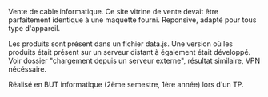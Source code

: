 Vente de cable informatique. Ce site vitrine de vente devait être parfaitement identique à une maquette fourni.
Reponsive, adapté pour tous type d'appareil.

Les produits sont présent dans un fichier data.js.
Une version où les produits était présent sur un serveur distant à également était développé. Voir dossier "chargement depuis un serveur externe", résultat similaire, VPN nécéssaire.

Réalisé en BUT informatique (2ème semestre, 1ère année) lors d'un TP.
